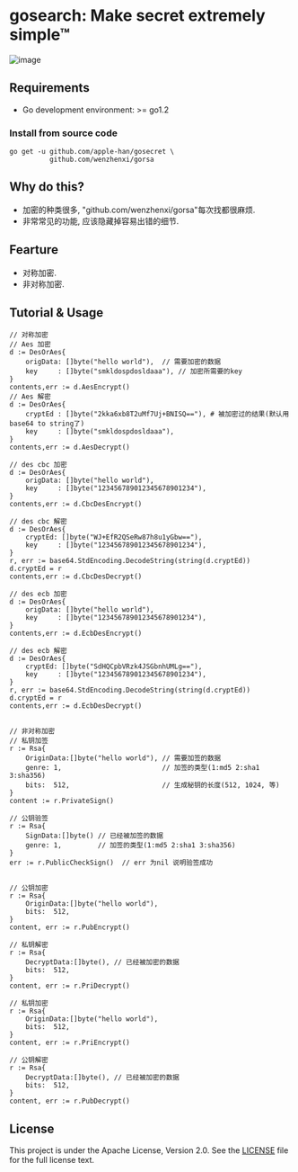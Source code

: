 # gosearch: Make secret extremely simple™

![image](https://farm5.staticflickr.com/4695/39152770914_a3ab8af40d_k_d.jpg)
## Requirements
- Go development environment: >= go1.2

### Install from source code
    go get -u github.com/apple-han/gosecret \
              github.com/wenzhenxi/gorsa

## Why do this?
- 加密的种类很多, "github.com/wenzhenxi/gorsa"每次找都很麻烦.
- 非常常见的功能, 应该隐藏掉容易出错的细节.
## Fearture
- 对称加密.
- 非对称加密.
## Tutorial & Usage
```
// 对称加密
// Aes 加密
d := DesOrAes{
	origData: []byte("hello world"),  // 需要加密的数据
	key     : []byte("smkldospdosldaaa"), // 加密所需要的key
}
contents,err := d.AesEncrypt()
// Aes 解密
d := DesOrAes{
	cryptEd : []byte("2kka6xb8T2uMf7Uj+BNISQ=="), # 被加密过的结果(默认用base64 to string了)
	key     : []byte("smkldospdosldaaa"), 
}
contents,err := d.AesDecrypt()

// des cbc 加密
d := DesOrAes{
	origData: []byte("hello world"),
	key     : []byte("123456789012345678901234"),
}
contents,err := d.CbcDesEncrypt()

// des cbc 解密
d := DesOrAes{
	cryptEd: []byte("WJ+EfR2QSeRw87h8u1yGbw=="),
	key     : []byte("123456789012345678901234"),
}
r, err := base64.StdEncoding.DecodeString(string(d.cryptEd))
d.cryptEd = r
contents,err := d.CbcDesDecrypt()

// des ecb 加密
d := DesOrAes{
	origData: []byte("hello world"),
	key     : []byte("123456789012345678901234"),
}
contents,err := d.EcbDesEncrypt()

// des ecb 解密
d := DesOrAes{
	cryptEd: []byte("SdHQCpbVRzk4JSGbnhUMLg=="),
	key     : []byte("123456789012345678901234"),
}
r, err := base64.StdEncoding.DecodeString(string(d.cryptEd))
d.cryptEd = r
contents,err := d.EcbDesDecrypt()


// 非对称加密
// 私钥加签
r := Rsa{
	OriginData:[]byte("hello world"), // 需要加签的数据
	genre: 1,                         // 加签的类型(1:md5 2:sha1 3:sha356)
	bits:  512,                       // 生成秘钥的长度(512, 1024, 等)
}
content := r.PrivateSign()

// 公钥验签
r := Rsa{
	SignData:[]byte() // 已经被加签的数据
	genre: 1,         // 加签的类型(1:md5 2:sha1 3:sha356)
}
err := r.PublicCheckSign()  // err 为nil 说明验签成功


// 公钥加密
r := Rsa{
	OriginData:[]byte("hello world"),
	bits:  512,
}
content, err := r.PubEncrypt()

// 私钥解密
r := Rsa{
	DecryptData:[]byte(), // 已经被加密的数据
	bits:  512,
}
content, err := r.PriDecrypt()

// 私钥加密
r := Rsa{
	OriginData:[]byte("hello world"),
	bits:  512,
}
content, err := r.PriEncrypt()

// 公钥解密
r := Rsa{
	DecryptData:[]byte(), // 已经被加密的数据
	bits:  512,
}
content, err := r.PubDecrypt()
```

## License

This project is under the Apache License, Version 2.0. See the [LICENSE](LICENSE) file for the full license text.

